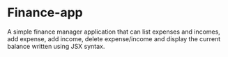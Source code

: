 # Finance-app

A simple finance manager application that can list expenses and incomes, add expense, add income, delete expense/income and display the current balance written using JSX syntax.
